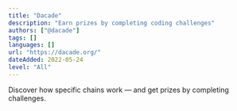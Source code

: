 ```yaml
---
title: "Dacade"
description: "Earn prizes by completing coding challenges"
authors: ["@dacade"]
tags: []
languages: []
url: "https://dacade.org/"
dateAdded: 2022-05-24
level: "All"
---
```


Discover how specific chains work — and get prizes by completing challenges.
